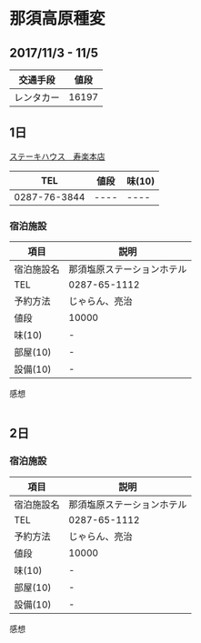 # 那須高原種変 
## 2017/11/3 - 11/5

|交通手段| 値段 |
| --- | --- |
| レンタカー | 16197 |

## 1日
[ステーキハウス　寿楽本店](http://www.saikoro-steak.com/shop.html)  

|  TEL  |  値段  |  味(10)  | 
| ---- | ---- | ---- |
| 0287-76-3844 | ---- | ---- |

### 宿泊施設
| 項目 | 説明 |
| ---- | --- |
| 宿泊施設名 | 那須塩原ステーションホテル | 
| TEL | 0287-65-1112 | 
| 予約方法 | じゃらん、亮治 | 
| 値段 | 10000 | 
| 味(10) | - | 
| 部屋(10) | - | 
| 設備(10) | - | 
感想
```
```

## 2日
### 宿泊施設
| 項目 | 説明 |
| ---- | --- |
| 宿泊施設名 | 那須塩原ステーションホテル | 
| TEL | 0287-65-1112 | 
| 予約方法 | じゃらん、亮治 | 
| 値段 | 10000 | 
| 味(10) | - | 
| 部屋(10) | - | 
| 設備(10) | - | 
感想
```
```